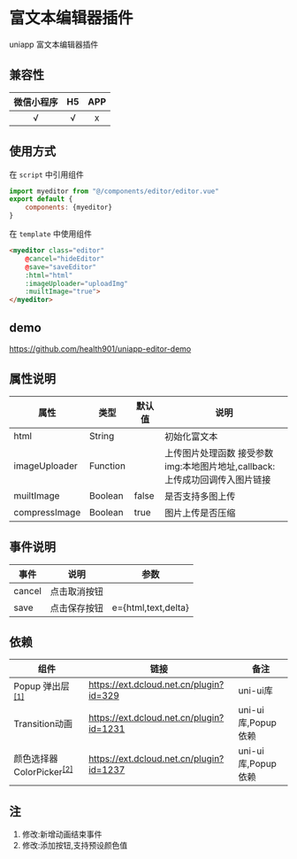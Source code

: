 # 富文本编辑器插件
uniapp 富文本编辑器插件

## 兼容性
|微信小程序|H5|APP|
|:--:|:--:|:--:|
|√|√ |x|


## 使用方式
在 `script` 中引用组件
```js
import myeditor from "@/components/editor/editor.vue"
export default {
    components: {myeditor}
}
```
在 `template` 中使用组件
```html
<myeditor class="editor" 
    @cancel="hideEditor" 
    @save="saveEditor" 
    :html="html"
    :imageUploader="uploadImg" 
    :muiltImage="true">
</myeditor>
```

## demo
https://github.com/health901/uniapp-editor-demo

## 属性说明
|属性|类型|默认值|说明|
|--|--|--|--|
|html|String||初始化富文本|
|imageUploader|Function||上传图片处理函数 接受参数 img:本地图片地址,callback:上传成功回调传入图片链接|
|muiltImage|Boolean|false|是否支持多图上传|
|compressImage|Boolean|true|图片上传是否压缩|


## 事件说明
|事件|说明|参数|
|--|--|--|
|cancel|点击取消按钮|
|save|点击保存按钮|e={html,text,delta}|

## 依赖
|组件|链接|备注|
|---|--|--|
|Popup 弹出层<sup>[[1]](#注)</sup>|https://ext.dcloud.net.cn/plugin?id=329|uni-ui库|
|Transition动画|https://ext.dcloud.net.cn/plugin?id=1231|uni-ui库,Popup依赖|
|颜色选择器ColorPicker<sup>[[2]](#注)</sup>|https://ext.dcloud.net.cn/plugin?id=1237|uni-ui库,Popup依赖|


## 注

1. 修改:新增动画结束事件
2. 修改:添加按钮,支持预设颜色值

